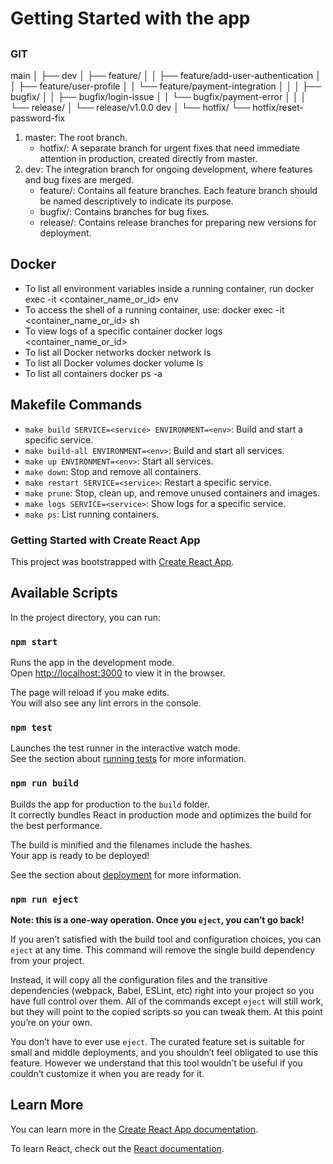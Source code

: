 # Getting Started with the app

##

### GIT

main
│
├── dev
│   ├── feature/
│   │   ├── feature/add-user-authentication
│   │   ├── feature/user-profile
│   │   └── feature/payment-integration
│   │
│   ├── bugfix/
│   │   ├── bugfix/login-issue
│   │   └── bugfix/payment-error
│   │
│   └── release/
│       └── release/v1.0.0 dev
│
└── hotfix/
    └── hotfix/reset-password-fix

1. master: The root branch.
    - hotfix/: A separate branch for urgent fixes that need immediate attention in production, created directly from master.
2. dev: The integration branch for ongoing development, where features and bug fixes are merged.
    - feature/: Contains all feature branches. Each feature branch should be named descriptively to indicate its purpose.
    - bugfix/: Contains branches for bug fixes.
    - release/: Contains release branches for preparing new versions for deployment.
  
## Docker

- To list all environment variables inside a running container, run
    docker exec -it <container_name_or_id> env
- To access the shell of a running container, use:
    docker exec -it <container_name_or_id> sh
- To view logs of a specific container
    docker logs <container_name_or_id>
- To list all Docker networks
    docker network ls
- To list all Docker volumes
    docker volume ls
- To list all containers
    docker ps -a

## Makefile Commands

- `make build SERVICE=<service> ENVIRONMENT=<env>`: Build and start a specific service.
- `make build-all ENVIRONMENT=<env>`: Build and start all services.
- `make up ENVIRONMENT=<env>`: Start all services.
- `make down`: Stop and remove all containers.
- `make restart SERVICE=<service>`: Restart a specific service.
- `make prune`: Stop, clean up, and remove unused containers and images.
- `make logs SERVICE=<service>`: Show logs for a specific service.
- `make ps`: List running containers.

### Getting Started with Create React App

This project was bootstrapped with [Create React App](https://github.com/facebook/create-react-app).

## Available Scripts

In the project directory, you can run:

### `npm start`

Runs the app in the development mode.\
Open [http://localhost:3000](http://localhost:3000) to view it in the browser.

The page will reload if you make edits.\
You will also see any lint errors in the console.

### `npm test`

Launches the test runner in the interactive watch mode.\
See the section about [running tests](https://facebook.github.io/create-react-app/docs/running-tests) for more information.

### `npm run build`

Builds the app for production to the `build` folder.\
It correctly bundles React in production mode and optimizes the build for the best performance.

The build is minified and the filenames include the hashes.\
Your app is ready to be deployed!

See the section about [deployment](https://facebook.github.io/create-react-app/docs/deployment) for more information.

### `npm run eject`

**Note: this is a one-way operation. Once you `eject`, you can’t go back!**

If you aren’t satisfied with the build tool and configuration choices, you can `eject` at any time. This command will remove the single build dependency from your project.

Instead, it will copy all the configuration files and the transitive dependencies (webpack, Babel, ESLint, etc) right into your project so you have full control over them. All of the commands except `eject` will still work, but they will point to the copied scripts so you can tweak them. At this point you’re on your own.

You don’t have to ever use `eject`. The curated feature set is suitable for small and middle deployments, and you shouldn’t feel obligated to use this feature. However we understand that this tool wouldn’t be useful if you couldn’t customize it when you are ready for it.

## Learn More

You can learn more in the [Create React App documentation](https://facebook.github.io/create-react-app/docs/getting-started).

To learn React, check out the [React documentation](https://reactjs.org/).
